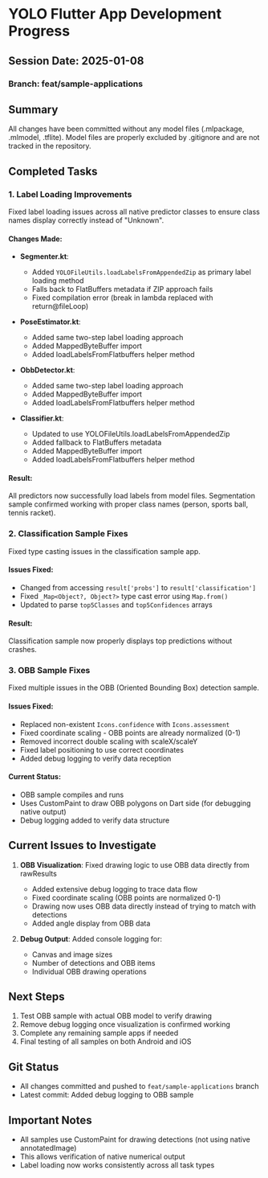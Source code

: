 # YOLO Flutter App Development Progress

## Session Date: 2025-01-08

### Branch: feat/sample-applications

## Summary
All changes have been committed without any model files (.mlpackage, .mlmodel, .tflite). Model files are properly excluded by .gitignore and are not tracked in the repository.

## Completed Tasks

### 1. Label Loading Improvements
Fixed label loading issues across all native predictor classes to ensure class names display correctly instead of "Unknown".

#### Changes Made:
- **Segmenter.kt**: 
  - Added `YOLOFileUtils.loadLabelsFromAppendedZip` as primary label loading method
  - Falls back to FlatBuffers metadata if ZIP approach fails
  - Fixed compilation error (break in lambda replaced with return@fileLoop)
  
- **PoseEstimator.kt**:
  - Added same two-step label loading approach
  - Added MappedByteBuffer import
  - Added loadLabelsFromFlatbuffers helper method
  
- **ObbDetector.kt**:
  - Added same two-step label loading approach  
  - Added MappedByteBuffer import
  - Added loadLabelsFromFlatbuffers helper method
  
- **Classifier.kt**:
  - Updated to use YOLOFileUtils.loadLabelsFromAppendedZip
  - Added fallback to FlatBuffers metadata
  - Added MappedByteBuffer import
  - Added loadLabelsFromFlatbuffers helper method

#### Result:
All predictors now successfully load labels from model files. Segmentation sample confirmed working with proper class names (person, sports ball, tennis racket).

### 2. Classification Sample Fixes
Fixed type casting issues in the classification sample app.

#### Issues Fixed:
- Changed from accessing `result['probs']` to `result['classification']`
- Fixed `_Map<Object?, Object?>` type cast error using `Map.from()`
- Updated to parse `top5Classes` and `top5Confidences` arrays

#### Result:
Classification sample now properly displays top predictions without crashes.

### 3. OBB Sample Fixes
Fixed multiple issues in the OBB (Oriented Bounding Box) detection sample.

#### Issues Fixed:
- Replaced non-existent `Icons.confidence` with `Icons.assessment`
- Fixed coordinate scaling - OBB points are already normalized (0-1)
- Removed incorrect double scaling with scaleX/scaleY
- Fixed label positioning to use correct coordinates
- Added debug logging to verify data reception

#### Current Status:
- OBB sample compiles and runs
- Uses CustomPaint to draw OBB polygons on Dart side (for debugging native output)
- Debug logging added to verify data structure

## Current Issues to Investigate

1. **OBB Visualization**: Fixed drawing logic to use OBB data directly from rawResults
   - Added extensive debug logging to trace data flow
   - Fixed coordinate scaling (OBB points are normalized 0-1)
   - Drawing now uses OBB data directly instead of trying to match with detections
   - Added angle display from OBB data

2. **Debug Output**: Added console logging for:
   - Canvas and image sizes
   - Number of detections and OBB items
   - Individual OBB drawing operations

## Next Steps

1. Test OBB sample with actual OBB model to verify drawing
2. Remove debug logging once visualization is confirmed working
3. Complete any remaining sample apps if needed
4. Final testing of all samples on both Android and iOS

## Git Status
- All changes committed and pushed to `feat/sample-applications` branch
- Latest commit: Added debug logging to OBB sample

## Important Notes
- All samples use CustomPaint for drawing detections (not using native annotatedImage)
- This allows verification of native numerical output
- Label loading now works consistently across all task types